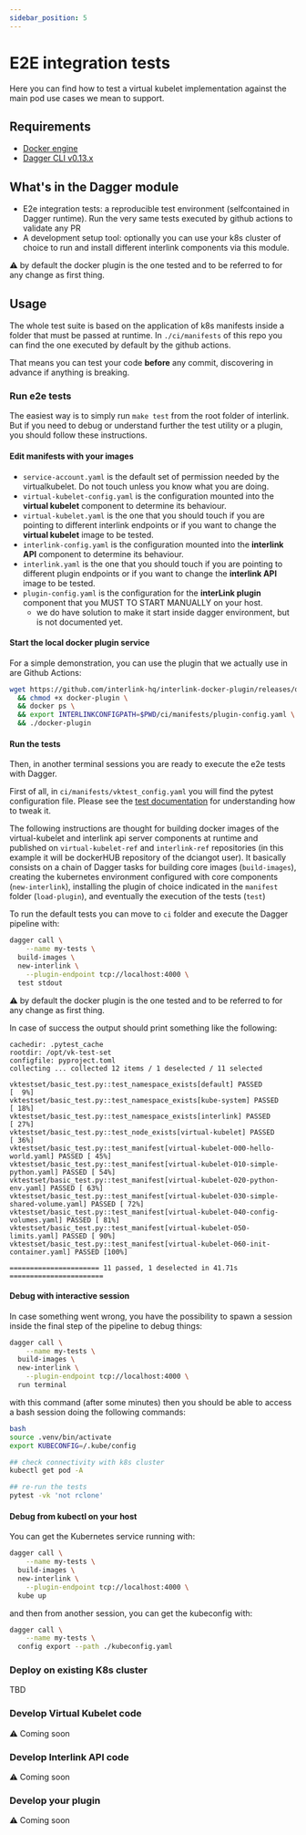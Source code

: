 ```yaml
---
sidebar_position: 5
---
```


# E2E integration tests

Here you can find how to test a virtual kubelet implementation against the main
pod use cases we mean to support.

## Requirements

- [Docker engine](https://docs.docker.com/engine/install/)
- [Dagger CLI v0.13.x](https://docs.dagger.io/install/)

## What's in the Dagger module

- E2e integration tests: a reproducible test environment (selfcontained in
  Dagger runtime). Run the very same tests executed by github actions to
  validate any PR
- A development setup tool: optionally you can use your k8s cluster of choice to
  run and install different interlink components via this module.

:warning: by default the docker plugin is the one tested and to be referred to
for any change as first thing.

## Usage

The whole test suite is based on the application of k8s manifests inside a
folder that must be passed at runtime. In `./ci/manifests` of this repo you can
find the one executed by default by the github actions.

That means you can test your code **before** any commit, discovering in advance
if anything is breaking.

### Run e2e tests

The easiest way is to simply run `make test` from the root folder of interlink.
But if you need to debug or understand further the test utility or a plugin, you
should follow these instructions.

#### Edit manifests with your images

- `service-account.yaml` is the default set of permission needed by the
  virtualkubelet. Do not touch unless you know what you are doing.
- `virtual-kubelet-config.yaml` is the configuration mounted into the **virtual
  kubelet** component to determine its behaviour.
- `virtual-kubelet.yaml` is the one that you should touch if you are pointing to
  different interlink endpoints or if you want to change the **virtual kubelet**
  image to be tested.
- `interlink-config.yaml` is the configuration mounted into the **interlink
  API** component to determine its behaviour.
- `interlink.yaml` is the one that you should touch if you are pointing to
  different plugin endpoints or if you want to change the **interlink API**
  image to be tested.
- `plugin-config.yaml` is the configuration for the **interLink plugin**
  component that you MUST TO START MANUALLY on your host.
  - we do have solution to make it start inside dagger environment, but is not
    documented yet.

#### Start the local docker plugin service

For a simple demonstration, you can use the plugin that we actually use in are
Github Actions:

```bash
wget https://github.com/interlink-hq/interlink-docker-plugin/releases/download/0.0.24-no-gpu/docker-plugin_Linux_x86_64 -O docker-plugin \
  && chmod +x docker-plugin \
  && docker ps \
  && export INTERLINKCONFIGPATH=$PWD/ci/manifests/plugin-config.yaml \
  && ./docker-plugin
```

#### Run the tests

Then, in another terminal sessions you are ready to execute the e2e tests with
Dagger.

First of all, in `ci/manifests/vktest_config.yaml` you will find the pytest
configuration file. Please see the
[test documentation](https://github.com/interlink-hq/vk-test-set/tree/main) for
understanding how to tweak it.

The following instructions are thought for building docker images of the
virtual-kubelet and interlink api server components at runtime and published on
`virtual-kubelet-ref` and `interlink-ref` repositories (in this example it will
be dockerHUB repository of the dciangot user). It basically consists on a chain
of Dagger tasks for building core images (`build-images`), creating the
kubernetes environment configured with core components (`new-interlink`),
installing the plugin of choice indicated in the `manifest` folder
(`load-plugin`), and eventually the execution of the tests (`test`)

To run the default tests you can move to `ci` folder and execute the Dagger
pipeline with:

```bash
dagger call \
    --name my-tests \
  build-images \
  new-interlink \
    --plugin-endpoint tcp://localhost:4000 \
  test stdout
```

:warning: by default the docker plugin is the one tested and to be referred to
for any change as first thing.

In case of success the output should print something like the following:

```text
cachedir: .pytest_cache
rootdir: /opt/vk-test-set
configfile: pyproject.toml
collecting ... collected 12 items / 1 deselected / 11 selected

vktestset/basic_test.py::test_namespace_exists[default] PASSED           [  9%]
vktestset/basic_test.py::test_namespace_exists[kube-system] PASSED       [ 18%]
vktestset/basic_test.py::test_namespace_exists[interlink] PASSED         [ 27%]
vktestset/basic_test.py::test_node_exists[virtual-kubelet] PASSED        [ 36%]
vktestset/basic_test.py::test_manifest[virtual-kubelet-000-hello-world.yaml] PASSED [ 45%]
vktestset/basic_test.py::test_manifest[virtual-kubelet-010-simple-python.yaml] PASSED [ 54%]
vktestset/basic_test.py::test_manifest[virtual-kubelet-020-python-env.yaml] PASSED [ 63%]
vktestset/basic_test.py::test_manifest[virtual-kubelet-030-simple-shared-volume.yaml] PASSED [ 72%]
vktestset/basic_test.py::test_manifest[virtual-kubelet-040-config-volumes.yaml] PASSED [ 81%]
vktestset/basic_test.py::test_manifest[virtual-kubelet-050-limits.yaml] PASSED [ 90%]
vktestset/basic_test.py::test_manifest[virtual-kubelet-060-init-container.yaml] PASSED [100%]

====================== 11 passed, 1 deselected in 41.71s =======================
```

#### Debug with interactive session

In case something went wrong, you have the possibility to spawn a session inside
the final step of the pipeline to debug things:

```bash
dagger call \
    --name my-tests \
  build-images \
  new-interlink \
    --plugin-endpoint tcp://localhost:4000 \
  run terminal

```

with this command (after some minutes) then you should be able to access a bash
session doing the following commands:

```bash
bash
source .venv/bin/activate
export KUBECONFIG=/.kube/config

## check connectivity with k8s cluster
kubectl get pod -A

## re-run the tests
pytest -vk 'not rclone'
```

#### Debug from kubectl on your host

You can get the Kubernetes service running with:

```bash
dagger call \
    --name my-tests \
  build-images \
  new-interlink \
    --plugin-endpoint tcp://localhost:4000 \
  kube up
```

and then from another session, you can get the kubeconfig with:

```bash
dagger call \
    --name my-tests \
  config export --path ./kubeconfig.yaml
```

### Deploy on existing K8s cluster

TBD

<!--  -->
<!-- You might want to hijack the test machinery in order to have it instantiating the test environemnt on your own kubernetes cluster (e.g. to debug and develop plugins in a efficient way). We are introducing options for this purpose and it is expected to be extended even more in the future. -->
<!--  -->
<!-- If you have a kubernetes cluster **publically accessible**, you can pass your kubeconfig to the Dagger pipeline and use that instead of the internal one that is "one-shot" for the tests only. -->
<!--  -->
<!-- ```bash -->
<!-- ``` -->
<!--  -->
<!-- If you have a *local* cluster (e.g. via MiniKube), you need to forward the local port of the Kubernetes API server (look inside the kubeconfig file) inside the Dagger runtime with the following: -->
<!--  -->
<!-- ```bash -->
<!-- ``` -->

### Develop Virtual Kubelet code

:warning: Coming soon

### Develop Interlink API code

:warning: Coming soon

### Develop your plugin

:warning: Coming soon
